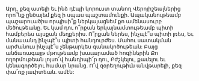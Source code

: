 
Արդ, քեզ ատելի եւ ինձ դէպի կորուստ տանող
Վերոյիշեալներից որո՞նք ընծայեմ քեզ ի սպաս
պաշտամունքի.
Ապականութեամբ պաշարուածիս որպիսի՞ք
ներկայացնեմ քո ամենասուրբ մեծութեանը.
Եւ կամ դու ո՞րքան երկայնամտութեամբ պիտի
համբերես այսքան մեղքերիս.
Ո՞րքան ներես, ինչպէ՞ս պիտի լռես,
Եւ մանաւանդ ինչպէ՞ս պիտի հանդուրժես.
Մահու սատակման արժանուս ինչպէ՞ս
չենթարկես գանակոծութեան:
Բայց անճառագայթ մթութեամբ խաւարամած
հոգիներին
Քո ողորմութեան լոյսո՜վ հանդիպի՜ր դու,
Բժշկելու, քաւելու եւ կենագործելու համար
նրանց.
Ո՜վ զօրեղութիւն անվթարելի, քեզ փա՜ռք
յաւիտեան. ամէն:



